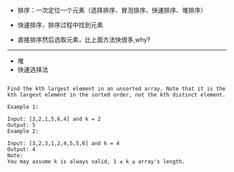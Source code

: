 * 排序：一次定位一个元素（选择排序、冒泡排序、快速排序、堆排序）
* 快速排序，排序过程中找到元素

* 直接排序然后选取元素，比上面方法快很多,why?
--------------------------
* 堆
* 快速选择法

```

Find the kth largest element in an unsorted array. Note that it is the kth largest element in the sorted order, not the kth distinct element.

Example 1:

Input: [3,2,1,5,6,4] and k = 2
Output: 5
Example 2:

Input: [3,2,3,1,2,4,5,5,6] and k = 4
Output: 4
Note: 
You may assume k is always valid, 1 ≤ k ≤ array's length.


```